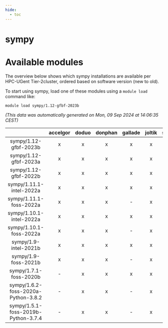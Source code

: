 ```yaml
---
hide:
  - toc
---
```


sympy
=====

# Available modules


The overview below shows which sympy installations are available per HPC-UGent Tier-2cluster, ordered based on software version (new to old).

To start using sympy, load one of these modules using a `module load` command like:

```shell
module load sympy/1.12-gfbf-2023b
```

*(This data was automatically generated on Mon, 09 Sep 2024 at 14:06:35 CEST)*  

| |accelgor|doduo|donphan|gallade|joltik|shinx|skitty|
| :---: | :---: | :---: | :---: | :---: | :---: | :---: | :---: |
|sympy/1.12-gfbf-2023b|x|x|x|x|x|-|x|
|sympy/1.12-gfbf-2023a|x|x|x|x|x|x|x|
|sympy/1.12-gfbf-2022b|x|x|x|x|x|x|x|
|sympy/1.11.1-intel-2022a|x|x|x|x|x|-|x|
|sympy/1.11.1-foss-2022a|x|x|x|-|x|-|x|
|sympy/1.10.1-intel-2022a|x|x|x|x|x|-|x|
|sympy/1.10.1-foss-2022a|x|x|x|-|x|-|x|
|sympy/1.9-intel-2021b|x|x|x|x|x|-|x|
|sympy/1.9-foss-2021b|x|x|x|-|x|-|x|
|sympy/1.7.1-foss-2020b|-|x|x|x|x|-|x|
|sympy/1.6.2-foss-2020a-Python-3.8.2|-|x|x|-|x|-|x|
|sympy/1.5.1-foss-2019b-Python-3.7.4|-|x|x|-|x|-|x|

